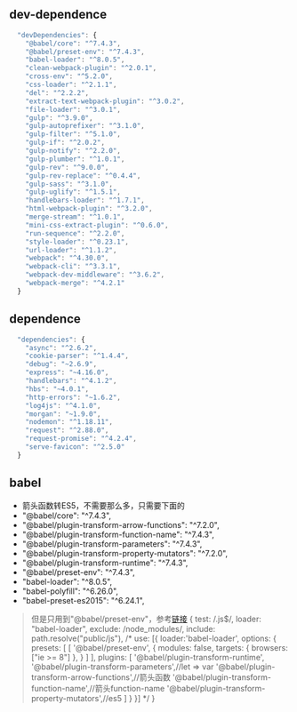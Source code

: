 ## dev-dependence
``` javascript
  "devDependencies": {
    "@babel/core": "^7.4.3",
    "@babel/preset-env": "^7.4.3",
    "babel-loader": "^8.0.5",
    "clean-webpack-plugin": "^2.0.1",
    "cross-env": "^5.2.0",
    "css-loader": "^2.1.1",
    "del": "^2.2.2",
    "extract-text-webpack-plugin": "^3.0.2",
    "file-loader": "^3.0.1",
    "gulp": "^3.9.0",
    "gulp-autoprefixer": "^3.1.0",
    "gulp-filter": "^5.1.0",
    "gulp-if": "^2.0.2",
    "gulp-notify": "^2.2.0",
    "gulp-plumber": "^1.0.1",
    "gulp-rev": "^9.0.0",
    "gulp-rev-replace": "^0.4.4",
    "gulp-sass": "^3.1.0",
    "gulp-uglify": "^1.5.1",
    "handlebars-loader": "^1.7.1",
    "html-webpack-plugin": "^3.2.0",
    "merge-stream": "^1.0.1",
    "mini-css-extract-plugin": "^0.6.0",
    "run-sequence": "^2.2.0",
    "style-loader": "^0.23.1",
    "url-loader": "^1.1.2",
    "webpack": "^4.30.0",
    "webpack-cli": "^3.3.1",
    "webpack-dev-middleware": "^3.6.2",
    "webpack-merge": "^4.2.1"
  }
```

## dependence
``` javascript
  "dependencies": {
    "async": "^2.6.2",
    "cookie-parser": "^1.4.4",
    "debug": "~2.6.9",
    "express": "~4.16.0",
    "handlebars": "^4.1.2",
    "hbs": "~4.0.1",
    "http-errors": "~1.6.2",
    "log4js": "^4.1.0",
    "morgan": "~1.9.0",
    "nodemon": "^1.18.11",
    "request": "^2.88.0",
    "request-promise": "^4.2.4",
    "serve-favicon": "^2.5.0"
  }
```

## babel
* 箭头函数转ES5，不需要那么多，只需要下面的
* "@babel/core": "^7.4.3",
* "@babel/plugin-transform-arrow-functions": "^7.2.0",
* "@babel/plugin-transform-function-name": "^7.4.3",
* "@babel/plugin-transform-parameters": "^7.4.3",
* "@babel/plugin-transform-property-mutators": "^7.2.0",
* "@babel/plugin-transform-runtime": "^7.4.3",
* "@babel/preset-env": "^7.4.3",
* "babel-loader": "^8.0.5",
* "babel-polyfill": "^6.26.0",
* "babel-preset-es2015": "^6.24.1",
> 但是只用到"@babel/preset-env"，参考[链接](https://blog.zfanw.com/babel-js/)
            {
                test: /\.js$/,
                loader: "babel-loader",
                exclude: /node_modules/,
                include: path.resolve("public/js"),
                /* use: [{
                    loader:'babel-loader',
                    options: {
                        presets: [
                            [
                                '@babel/preset-env',
                                {
                                    modules: false,
                                    targets: {
                                        browsers: ["ie >= 8"]
                                    },
                                }
                            ]
                        ],
                        plugins: [
                            '@babel/plugin-transform-runtime',
                            '@babel/plugin-transform-parameters',//let => var
                            '@babel/plugin-transform-arrow-functions',//箭头函数
                            '@babel/plugin-transform-function-name',//箭头function-name
                            '@babel/plugin-transform-property-mutators',//es5
                        ]
                    }
                }] */
            }
